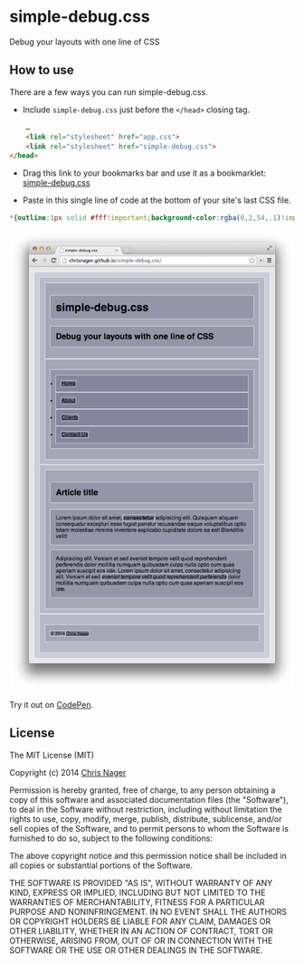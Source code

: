 # simple-debug.css

Debug your layouts with one line of CSS



## How to use

There are a few ways you can run simple-debug.css.

- Include `simple-debug.css` just before the `</head>` closing tag.

```html
    …
    <link rel="stylesheet" href="app.css">
    <link rel="stylesheet" href="simple-debug.css">
</head>
```

- Drag this link to your bookmarks bar and use it as a bookmarklet:
<a href="javascript:(function(){var newcss='*{outline:1px solid #fff!important;background-color:rgba(0,2,54,.1)!important}';if('\v'=='v'){document.createStyleSheet().cssText=newcss;}else{var tag=document.createElement('style');tag.type='text/css';document.getElementsByTagName('head')[0].appendChild(tag);tag[(typeof document.body.style.WebkitAppearance=='string')?'innerText':'innerHTML']= newcss;}})();">simple-debug.css</a>

- Paste in this single line of code at the bottom of your site's last CSS file.

```css
*{outline:1px solid #fff!important;background-color:rgba(0,2,54,.1)!important}
```

![simple-debug.css in action](screenshot.png "simple-debug.css in action")

Try it out on [CodePen](//codepen.io/chrisnager/pen/saxeL).



## License

The MIT License (MIT)

Copyright (c) 2014 [Chris Nager](//twitter.com//chrisnager)

Permission is hereby granted, free of charge, to any person obtaining a copy
of this software and associated documentation files (the "Software"), to deal
in the Software without restriction, including without limitation the rights
to use, copy, modify, merge, publish, distribute, sublicense, and/or sell
copies of the Software, and to permit persons to whom the Software is
furnished to do so, subject to the following conditions:

The above copyright notice and this permission notice shall be included in all
copies or substantial portions of the Software.

THE SOFTWARE IS PROVIDED "AS IS", WITHOUT WARRANTY OF ANY KIND, EXPRESS OR
IMPLIED, INCLUDING BUT NOT LIMITED TO THE WARRANTIES OF MERCHANTABILITY,
FITNESS FOR A PARTICULAR PURPOSE AND NONINFRINGEMENT. IN NO EVENT SHALL THE
AUTHORS OR COPYRIGHT HOLDERS BE LIABLE FOR ANY CLAIM, DAMAGES OR OTHER
LIABILITY, WHETHER IN AN ACTION OF CONTRACT, TORT OR OTHERWISE, ARISING FROM,
OUT OF OR IN CONNECTION WITH THE SOFTWARE OR THE USE OR OTHER DEALINGS IN THE
SOFTWARE.
